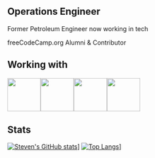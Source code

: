## Operations Engineer

Former Petroleum Engineer now working in tech

freeCodeCamp.org Alumni & Contributor
 
## Working with

<img src="https://cdn.jsdelivr.net/gh/devicons/devicon/icons/html5/html5-original.svg" width="75" /><img src="https://cdn.jsdelivr.net/gh/devicons/devicon/icons/css3/css3-original.svg" width="75" /><img src="https://cdn.jsdelivr.net/gh/devicons/devicon/icons/python/python-original.svg" width="75" /><img src="https://cdn.jsdelivr.net/gh/devicons/devicon/icons/javascript/javascript-original.svg" width="75" />

## Stats
[![Steven's GitHub stats](https://github-readme-stats.vercel.app/api?username=sstonaker&show_icons=true&theme=dark)](https://github.com/sstonaker)]
[![Top Langs](https://github-readme-stats.vercel.app/api/top-langs/?username=sstonaker&theme=dark&layout=compact)](https://github.com/sstonaker)]
